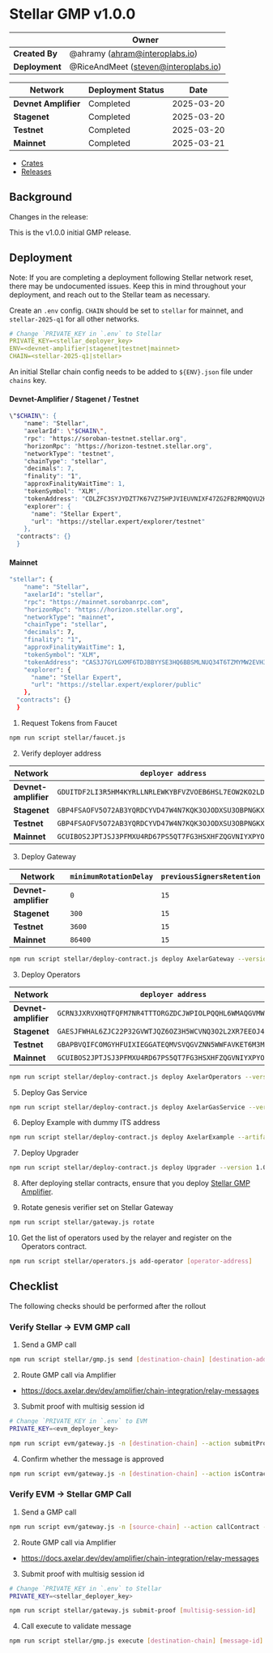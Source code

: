 # Stellar GMP v1.0.0

|                | **Owner**                            |
| -------------- | ------------------------------------ |
| **Created By** | @ahramy (<ahram@interoplabs.io>)       |
| **Deployment** | @RiceAndMeet (<steven@interoplabs.io>) |

| **Network**          | **Deployment Status** | **Date**   |
| -------------------- | --------------------- | ---------- |
| **Devnet Amplifier** | Completed             | 2025-03-20 |
| **Stagenet**         | Completed             | 2025-03-20 |
| **Testnet**          | Completed             | 2025-03-20 |
| **Mainnet**          | Completed             | 2025-03-21 |

- [Crates](https://crates.io/crates/stellar-axelar-gateway/1.0.0)
- [Releases](https://github.com/axelarnetwork/axelar-amplifier-stellar/releases/tag/stellar-axelar-gateway-v1.0.0)

## Background

Changes in the release:

This is the v1.0.0 initial GMP release.

## Deployment

Note: If you are completing a deployment following Stellar network reset, there may be undocumented issues.
Keep this in mind throughout your deployment, and reach out to the Stellar team as necessary.

Create an `.env` config. `CHAIN` should be set to `stellar` for mainnet, and `stellar-2025-q1` for all other networks.

```yaml
# Change `PRIVATE_KEY in `.env` to Stellar
PRIVATE_KEY=<stellar_deployer_key>
ENV=<devnet-amplifier|stagenet|testnet|mainnet>
CHAIN=<stellar-2025-q1|stellar>
```

An initial Stellar chain config needs to be added to `${ENV}.json` file under `chains` key.

#### Devnet-Amplifier / Stagenet / Testnet

```bash
\"$CHAIN\": {
    "name": "Stellar",
    "axelarId": \"$CHAIN\",
    "rpc": "https://soroban-testnet.stellar.org",
    "horizonRpc": "https://horizon-testnet.stellar.org",
    "networkType": "testnet",
    "chainType": "stellar",
    "decimals": 7,
    "finality": "1",
    "approxFinalityWaitTime": 1,
    "tokenSymbol": "XLM",
    "tokenAddress": "CDLZFC3SYJYDZT7K67VZ75HPJVIEUVNIXF47ZG2FB2RMQQVU2HHGCYSC",
    "explorer": {
      "name": "Stellar Expert",
      "url": "https://stellar.expert/explorer/testnet"
    },
  "contracts": {}
  }
```

#### Mainnet

```bash
"stellar": {
    "name": "Stellar",
    "axelarId": "stellar",
    "rpc": "https://mainnet.sorobanrpc.com",
    "horizonRpc": "https://horizon.stellar.org",
    "networkType": "mainnet",
    "chainType": "stellar",
    "decimals": 7,
    "finality": "1",
    "approxFinalityWaitTime": 1,
    "tokenSymbol": "XLM",
    "tokenAddress": "CAS3J7GYLGXMF6TDJBBYYSE3HQ6BBSMLNUQ34T6TZMYMW2EVH34XOWMA",
    "explorer": {
      "name": "Stellar Expert",
      "url": "https://stellar.expert/explorer/public"
    },
  "contracts": {}
  }
```

1. Request Tokens from Faucet

```bash
npm run script stellar/faucet.js
```

2. Verify deployer address

| Network              | `deployer address`                                         |
| -------------------- | ---------------------------------------------------------- |
| **Devnet-amplifier** | `GDUITDF2LI3R5HM4KYRLLNRLEWKYBFVZVOEB6HSL7EOW2KO2LD6V4GPM` |
| **Stagenet**         | `GBP4FSAOFV5O72AB3YQRDCYVD47W4N7KQK3OJODXSU3OBPNGKX4SQTJ3` |
| **Testnet**          | `GBP4FSAOFV5O72AB3YQRDCYVD47W4N7KQK3OJODXSU3OBPNGKX4SQTJ3` |
| **Mainnet**          | `GCUIBOS2JPTJSJ3PFMXU4RD67PS5QT7FG3HSXHFZQGVNIYXPYODKRJ7S` |

3. Deploy Gateway

| Network              | `minimumRotationDelay` | `previousSignersRetention` |
| -------------------- | ---------------------- | -------------------------- |
| **Devnet-amplifier** | `0`                    | `15`                       |
| **Stagenet**         | `300`                  | `15`                       |
| **Testnet**          | `3600`                 | `15`                       |
| **Mainnet**          | `86400`                | `15`                       |

```bash
npm run script stellar/deploy-contract.js deploy AxelarGateway --version 1.0.0 --minimum-rotation-delay [minimum-rotation-delay] --previous-signers-retention 15
```

3. Deploy Operators

| Network              | `deployer address`                                         |
| -------------------- | ---------------------------------------------------------- |
| **Devnet-amplifier** | `GCRN3JXRVXHQTFQFM7NR4TTTORGZDCJWPIOLPQQHL6WMAQGVMWSXJL3Q` |
| **Stagenet**         | `GAESJFWHAL6ZJC22P32GVWTJQZ6OZ3H5WCVNQ3O2L2XR7EEOJ4PB4I6Y` |
| **Testnet**          | `GBAPBVQIFCOMGYHFUIXIEGGATEQMVSVQGVZNN5WWFAVKET6M3M4644EG` |
| **Mainnet**          | `GCUIBOS2JPTJSJ3PFMXU4RD67PS5QT7FG3HSXHFZQGVNIYXPYODKRJ7S` |

```bash
npm run script stellar/deploy-contract.js deploy AxelarOperators --version 1.0.0
```

5. Deploy Gas Service

```bash
npm run script stellar/deploy-contract.js deploy AxelarGasService --version 1.0.0
```

6. Deploy Example with dummy ITS address

```bash
npm run script stellar/deploy-contract.js deploy AxelarExample --artifact-path ../axelar-amplifier-stellar/target/wasm32-unknown-unknown/release/stellar_example.optimized.wasm --use-dummy-its-address
```

7. Deploy Upgrader

```bash
npm run script stellar/deploy-contract.js deploy Upgrader --version 1.0.0
```

8. After deploying stellar contracts, ensure that you deploy [Stellar GMP Amplifier](../cosmwasm/2025-01-Stellar-GMP-v1.0.0.md).

9. Rotate genesis verifier set on Stellar Gateway

```bash
npm run script stellar/gateway.js rotate
```

10. Get the list of operators used by the relayer and register on the Operators contract.

```bash
npm run script stellar/operators.js add-operator [operator-address]
```

## Checklist

The following checks should be performed after the rollout

### Verify Stellar → EVM GMP call

1. Send a GMP call

```bash
npm run script stellar/gmp.js send [destination-chain] [destination-address] 0x1234 --gas-amount 1000000
```

2. Route GMP call via Amplifier

- <https://docs.axelar.dev/dev/amplifier/chain-integration/relay-messages>

3. Submit proof with multisig session id

```bash
# Change `PRIVATE_KEY in `.env` to EVM
PRIVATE_KEY=<evm_deployer_key>

npm run script evm/gateway.js -n [destination-chain] --action submitProof --multisigSessionId [multisig-session-id]
```

4. Confirm whether the message is approved

```bash
npm run script evm/gateway.js -n [destination-chain] --action isContractCallApproved --commandID [command-id] --sourceChain $CHAIN --sourceAddress [source-address] --destination [destination-address] --payloadHash 0x1ac7d1b81b7ba1025b36ccb86723da6ee5a87259f1c2fd5abe69d3200b512ec8
```

### Verify EVM → Stellar GMP Call

1. Send a GMP call

```bash
npm run script evm/gateway.js -n [source-chain] --action callContract --destinationChain $CHAIN --destination [destination-address] --payload 0x1234
```

2. Route GMP call via Amplifier

- <https://docs.axelar.dev/dev/amplifier/chain-integration/relay-messages>

3. Submit proof with multisig session id

```bash
# Change `PRIVATE_KEY in `.env` to Stellar
PRIVATE_KEY=<stellar_deployer_key>

npm run script stellar/gateway.js submit-proof [multisig-session-id]
```

4. Call execute to validate message

```bash
npm run script stellar/gmp.js execute [destination-chain] [message-id] [source-address] [0x1234]
```
